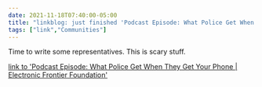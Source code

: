 ```yaml
---
date: 2021-11-18T07:40:00-05:00
title: "linkblog: just finished 'Podcast Episode: What Police Get When They Get Your Phone | Electronic Frontier Foundation'"
tags: ["link","Communities"]
---
```

Time to write some representatives. This is scary stuff.
 
[link to 'Podcast Episode: What Police Get When They Get Your Phone | Electronic Frontier Foundation'](https://www.eff.org/deeplinks/2021/11/podcast-episode-what-police-get-when-they-get-your-phone)
